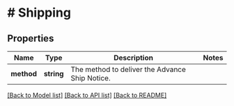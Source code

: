 # # Shipping

## Properties

Name | Type | Description | Notes
------------ | ------------- | ------------- | -------------
**method** | **string** | The method to deliver the Advance Ship Notice. |

[[Back to Model list]](../../README.md#models) [[Back to API list]](../../README.md#endpoints) [[Back to README]](../../README.md)
